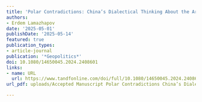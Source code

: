 ```yaml
---
title: 'Polar Contradictions: China’s Dialectical Thinking About the Arctic'
authors:
- Erdem Lamazhapov
date: '2025-05-01'
publishDate: '2025-05-14'
featured: true
publication_types:
- article-journal
publication: '*Geopolitics*'
doi: 10.1080/14650045.2024.2408601
links:
- name: URL
  url: https://www.tandfonline.com/doi/full/10.1080/14650045.2024.2408601
url_pdf: uploads/Accepted Manuscript Polar Contradictions China’s Dialectical Thinking About the Arctic.pdf

---
```

